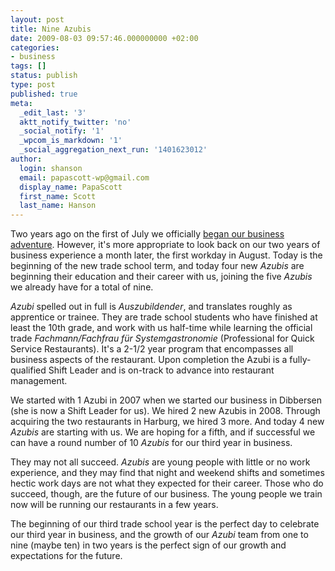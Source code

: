 ```yaml
---
layout: post
title: Nine Azubis
date: 2009-08-03 09:57:46.000000000 +02:00
categories:
- business
tags: []
status: publish
type: post
published: true
meta:
  _edit_last: '3'
  aktt_notify_twitter: 'no'
  _social_notify: '1'
  _wpcom_is_markdown: '1'
  _social_aggregation_next_run: '1401623012'
author:
  login: shanson
  email: papascott-wp@gmail.com
  display_name: PapaScott
  first_name: Scott
  last_name: Hanson
---
```

<p>Two years ago on the first of July we officially <a href="/archives/2007/07/01/first-day-of-work/">began our business adventure</a>. However, it's more appropriate to look back on our two years of business experience a month later, the first workday in August. Today is the beginning of the new trade school term, and today four new <em>Azubis</em> are beginning their education and their career with us, joining the five <em>Azubis</em> we already have for a total of nine.</p>
<p><em>Azubi</em> spelled out in full is <em>Auszubildender</em>, and translates roughly as apprentice or trainee. They are trade school students who have finished at least the 10th grade, and work with us half-time while learning the official trade  <em>Fachmann/Fachfrau f&uuml;r Systemgastronomie</em> (Professional for Quick Service Restaurants). It's a 2-1/2 year program that encompasses all business aspects of the restaurant. Upon completion the Azubi is a fully-qualified Shift Leader and is on-track to advance into restaurant management.</p>
<p>We started with 1 Azubi in 2007 when we started our business in Dibbersen (she is now a Shift Leader for us). We hired 2 new Azubis in 2008. Through acquiring the two restaurants in Harburg, we hired 3 more. And today 4 new <em>Azubis</em> are starting with us. We are hoping for a fifth, and if successful we can have a round number of 10 <em>Azubis</em> for our third year in business.</p>
<p>They may not all succeed. <em>Azubis</em> are young people with little or no work experience, and they may find that night and weekend shifts and sometimes hectic work days are not what they expected for their career. Those who do succeed, though, are the future of our business. The young people we train now will be running our restaurants in a few years.</p>
<p>The beginning of our third trade school year is the perfect day to celebrate our third year in business, and the growth of our <em>Azubi</em> team from one to nine (maybe ten) in two years is the perfect sign of our growth and expectations for the future.</p>
